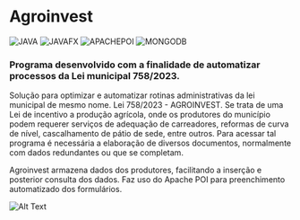 # Agroinvest
![JAVA](https://img.shields.io/badge/JAVA-e60000) ![JAVAFX](https://img.shields.io/badge/JAVAFX-ff9900) ![APACHEPOI](https://img.shields.io/badge/APACHEPOI-3399ff) ![MONGODB](https://img.shields.io/badge/MONGODB-99ff66)

### Programa desenvolvido com a finalidade de automatizar processos da Lei municipal 758/2023.

Solução para optimizar e automatizar rotinas administrativas da lei municipal de mesmo nome. Lei 758/2023 - AGROINVEST.
Se trata de uma Lei de incentivo a produção agrícola, onde os produtores do município podem requerer serviços de adequação de carreadores, reformas de curva de nível, cascalhamento de pátio de sede, entre outros.
Para acessar tal programa é necessária a elaboração de diversos documentos, normalmente com dados redundantes ou que se completam. 

Agroinvest armazena dados dos produtores, facilitando a inserção e posterior consulta dos dados. Faz uso do Apache POI para preenchimento automatizado dos formulários.

![Alt Text](preview.gif)
